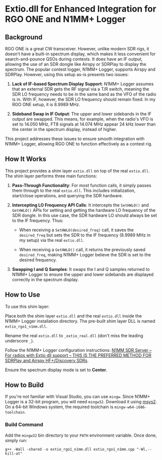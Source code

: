 # Extio.dll for Enhanced Integration for RGO ONE and N1MM+ Logger

## Background

RGO ONE is a great CW transceiver. However, unlike modern SDR rigs, it doesn't have a built-in spectrum display, which makes it less convenient for search-and-pounce QSOs during contests. It does have an IF output, allowing the use of an SDR dongle like Airspy or SDRPlay to display the spectrum. The popular contest logger, N1MM+ Logger, supports Airspy and SDRPlay. However, using this setup as-is presents two issues:

1. **Lack of IF-based Spectrum Display Support**: N1MM+ Logger assumes that an external SDR gets the RF signal via a T/R switch, meaning the SDR LO frequency needs to be in the same band as the VFO of the radio is in. With IF, however, the SDR LO frequency should remain fixed. In my RGO ONE setup, it is 8.9989 MHz.

2. **Sideband Swap in IF Output**: The upper and lower sidebands in the IF output are swapped. This means, for example, when the radio's VFO is set to 14.050 MHz, FT8 signals at 14.074 MHz appear 24 kHz *lower* than the center in the spectrum display, instead of higher.

This project addresses these issues to ensure smooth integration with N1MM+ Logger, allowing RGO ONE to function effectively as a contest rig.

## How It Works

This project provides a shim layer `extio.dll` on top of the real `extio.dll`. The shim layer performs three main functions:

1. **Pass-Through Functionality**: For most function calls, it simply passes them through to the real `extio.dll`. This includes initialization, start/close operations, and querying the SDR hardware.

2. **Intercepting LO Frequency API Calls**: It intercepts the `SetHWLO()` and `GetHWLO()` APIs for setting and getting the hardware LO frequency of the SDR dongle. In this use case, the SDR hardware LO should always be set to the IF frequency. Thus:

    - When receiving a `SetHWLO(desired_freq)` call, it saves the `desired_freq` but sets the SDR to the IF frequency (8.9989 MHz in my setup) via the real `extio.dll`.

    - When receiving a `GetHWLO()` call, it returns the previously saved `desired_freq`, making N1MM+ Logger believe the SDR is set to the desired frequency.

3. **Swapping I and Q Samples**: It swaps the I and Q samples returned to N1MM+ Logger to ensure the upper and lower sidebands are displayed correctly in the spectrum display.

## How to Use

To use this shim layer:

Place both the shim layer `extio.dll` and the real `extio.dll` inside the N1MM+ Logger installation directory. The pre-built shim layer DLL is named `extio_rgo1_n1mm.dll`.

Rename the real `extio.dll` to `_extio_real.dll` (don't miss the leading underscore `_`).

Follow the N1MM+ Logger configuration instructions: [N1MM SDR Server – For radios with Extio dll support – THIS IS THE PREFERRED METHOD FOR SDRPlay and Airspy HF+/Discovery SDRs](https://n1mmwp.hamdocs.com/manual-windows/spectrum-display-window/#n1mm-sdr-server-for-radios-with-extio-dll-support-this-is-the-preferred-method-for-sdrplay-and-airspy-hf-discovery-sdrs).

Ensure the spectrum display mode is set to **Center**.

## How to Build

If you're not familiar with Visual Studio, you can use `mingw`. Since N1MM+ Logger is a 32-bit program, you will need `mingw32`. Download it using [msys2](https://www.msys2.org/). On a 64-bit Windows system, the required toolchain is `mingw-w64-i686-toolchain`.

### Build Command

Add the `mingw32` bin directory to your `PATH` environment variable. Once done, simply run:

```
g++ -Wall -shared -o extio_rgo1_n1mm.dll extio_rgo1_n1mm.cpp "-Wl,--kill-at"
```